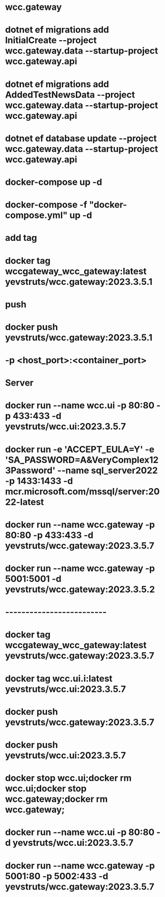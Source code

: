 # wcc.gateway

# dotnet ef migrations add InitialCreate --project wcc.gateway.data --startup-project wcc.gateway.api
# dotnet ef migrations add AddedTestNewsData --project wcc.gateway.data --startup-project wcc.gateway.api
# dotnet ef database update --project wcc.gateway.data --startup-project wcc.gateway.api

# docker-compose up -d
# docker-compose -f "docker-compose.yml" up -d

# add tag
# docker tag wccgateway_wcc_gateway:latest yevstruts/wcc.gateway:2023.3.5.1
# push
# docker push yevstruts/wcc.gateway:2023.3.5.1

# -p <host_port>:<container_port>

# Server
# docker run --name wcc.ui -p 80:80 -p 433:433 -d yevstruts/wcc.ui:2023.3.5.7
# docker run -e 'ACCEPT_EULA=Y' -e 'SA_PASSWORD=A&VeryComplex123Password' --name sql_server2022 -p 1433:1433 -d mcr.microsoft.com/mssql/server:2022-latest
# docker run --name wcc.gateway -p 80:80 -p 433:433 -d yevstruts/wcc.gateway:2023.3.5.7

# docker run --name wcc.gateway -p 5001:5001 -d yevstruts/wcc.gateway:2023.3.5.2

# -------------------------
# docker tag wccgateway_wcc_gateway:latest yevstruts/wcc.gateway:2023.3.5.7
# docker tag wcc.ui.i:latest yevstruts/wcc.ui:2023.3.5.7

# docker push yevstruts/wcc.gateway:2023.3.5.7
# docker push yevstruts/wcc.ui:2023.3.5.7

# docker stop wcc.ui;docker rm wcc.ui;docker stop wcc.gateway;docker rm wcc.gateway;
# docker run --name wcc.ui -p 80:80 -d yevstruts/wcc.ui:2023.3.5.7
# docker run --name wcc.gateway -p 5001:80 -p 5002:433 -d yevstruts/wcc.gateway:2023.3.5.7
